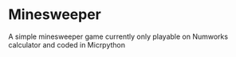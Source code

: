 # Minesweeper
A simple minesweeper game currently only playable on Numworks calculator and coded in Micrpython
